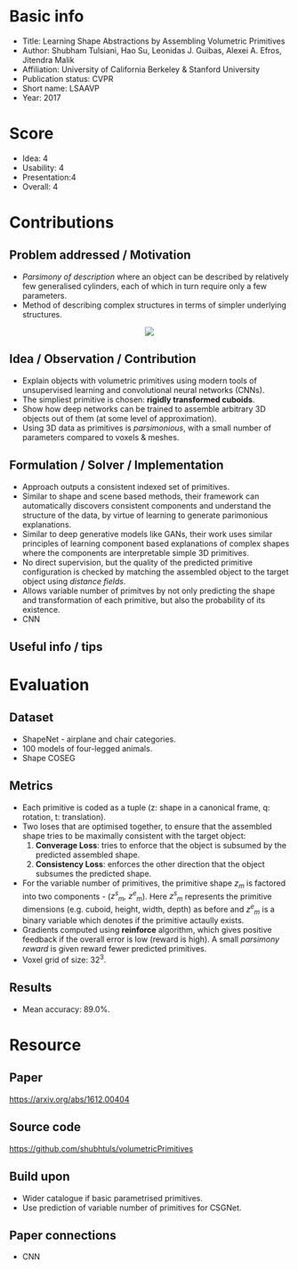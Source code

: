 # Basic info
- Title: Learning Shape Abstractions by Assembling Volumetric Primitives
- Author: Shubham Tulsiani, Hao Su, Leonidas J. Guibas, Alexei A. Efros, Jitendra Malik
- Affiliation: University of California Berkeley & Stanford University
- Publication status: CVPR
- Short name: LSAAVP
- Year: 2017

# Score
- Idea: 4
- Usability: 4
- Presentation:4 
- Overall: 4

# Contributions
## Problem addressed / Motivation
- *Parsimony of description* where an object can be described by relatively few generalised cylinders, each of which in turn require only a few parameters.
- Method of describing complex structures in terms of simpler underlying structures.

<p align="center", width=400>
    <img src="https://camo.githubusercontent.com/453106e3025f7bc61ca00629185699ac6e502430/68747470733a2f2f736875626874756c732e6769746875622e696f2f766f6c756d65747269635072696d6974697665732f7265736f75726365732f696d616765732f7465617365722e706e67">
</p>

## Idea / Observation / Contribution
- Explain objects with volumetric primitives using modern tools of unsupervised learning and convolutional neural networks (CNNs).
- The simpliest primitive is chosen: **rigidly transformed cuboids**.
- Show how deep networks can be trained to assemble arbitrary 3D objects out of them (at some level of approximation).
- Using 3D data as primitives is *parsimonious*, with a small number of parameters compared to voxels & meshes.

## Formulation / Solver / Implementation
- Approach outputs a consistent indexed set of primitives.
- Similar to shape and scene based methods, their framework can automatically discovers consistent components and understand the structure of the data, by virtue of learning to generate parimonious explanations.
- Similar to deep generative models like GANs, their work uses similar principles of learning component based explanations of complex shapes where the components are interpretable simple 3D primitives.
- No direct supervision, but the quality of the predicted primitive configuration is checked by matching the assembled object to the target object using *distance fields*.
- Allows variable number of primitves by not only predicting the shape and transformation of each primitive, but also the probability of its existence.
- CNN

## Useful info / tips


# Evaluation
## Dataset
- ShapeNet - airplane and chair categories.
- 100 models of four-legged animals.
- Shape COSEG

## Metrics
- Each primitive is coded as a tuple (z: shape in a canonical frame, q: rotation, t: translation).
- Two loses that are optimised together, to ensure that the assembled shape tries to be maximally consistent with the target object:
    1. **Converage Loss**: tries to enforce that the object is subsumed by the predicted assembled shape.
    2. **Consistency Loss**: enforces the other direction that the object subsumes the predicted shape.
- For the variable number of primitives, the primitive shape *z<sub>m</sub>* is factored into two components - (*z<sup>s</sup><sub>m</sub>, z<sup>e</sup><sub>m</sub>*). Here *z<sup>s</sup><sub>m</sub>* represents the primitive dimensions (e.g. cuboid, height, width, depth) as before and *z<sup>e</sup><sub>m</sub>* is a binary variable which denotes if the primitive actaully exists.
- Gradients computed using **reinforce** algorithm, which gives positive feedback if the overall error is low (reward is high). A small *parsimony reward* is given reward fewer predicted primitives.
- Voxel grid of size: 32<sup>3</sup>.
 

## Results
- Mean accuracy: 89.0%.

# Resource
## Paper
https://arxiv.org/abs/1612.00404

## Source code
https://github.com/shubhtuls/volumetricPrimitives

## Build upon
- Wider catalogue if basic parametrised primitives.
- Use prediction of variable number of primitives for CSGNet.

## Paper connections
- CNN
